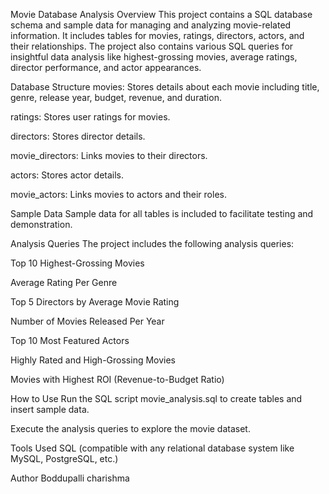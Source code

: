 Movie Database Analysis
Overview
This project contains a SQL database schema and sample data for managing and analyzing movie-related information. It includes tables for movies, ratings, directors, actors, and their relationships. The project also contains various SQL queries for insightful data analysis like highest-grossing movies, average ratings, director performance, and actor appearances.

Database Structure
movies: Stores details about each movie including title, genre, release year, budget, revenue, and duration.

ratings: Stores user ratings for movies.

directors: Stores director details.

movie_directors: Links movies to their directors.

actors: Stores actor details.

movie_actors: Links movies to actors and their roles.

Sample Data
Sample data for all tables is included to facilitate testing and demonstration.

Analysis Queries
The project includes the following analysis queries:

Top 10 Highest-Grossing Movies

Average Rating Per Genre

Top 5 Directors by Average Movie Rating

Number of Movies Released Per Year

Top 10 Most Featured Actors

Highly Rated and High-Grossing Movies

Movies with Highest ROI (Revenue-to-Budget Ratio)

How to Use
Run the SQL script movie_analysis.sql to create tables and insert sample data.

Execute the analysis queries to explore the movie dataset.

Tools Used
SQL (compatible with any relational database system like MySQL, PostgreSQL, etc.)

Author
Boddupalli charishma
